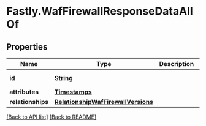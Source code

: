 # Fastly.WafFirewallResponseDataAllOf

## Properties

Name | Type | Description | Notes
------------ | ------------- | ------------- | -------------
**id** | **String** |  | [optional] [readonly] 
**attributes** | [**Timestamps**](Timestamps.md) |  | [optional] 
**relationships** | [**RelationshipWafFirewallVersions**](RelationshipWafFirewallVersions.md) |  | [optional] 


[[Back to API list]](../../README.md#endpoints) [[Back to README]](../../README.md)
